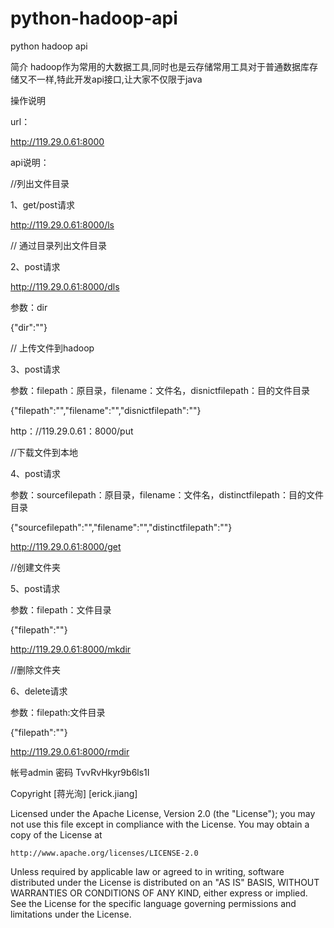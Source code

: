 # python-hadoop-api

python hadoop api


简介
hadoop作为常用的大数据工具,同时也是云存储常用工具对于普通数据库存储又不一样,特此开发api接口,让大家不仅限于java

操作说明


url：

http://119.29.0.61:8000


api说明：

//列出文件目录

1、get/post请求

http://119.29.0.61:8000/ls

// 通过目录列出文件目录

2、post请求

http://119.29.0.61:8000/dls

参数：dir

{"dir":""}

// 上传文件到hadoop

3、post请求

参数：filepath：原目录，filename：文件名，disnictfilepath：目的文件目录

{"filepath":"","filename":"","disnictfilepath":""}

http：//119.29.0.61：8000/put

//下载文件到本地

4、post请求

参数：sourcefilepath：原目录，filename：文件名，distinctfilepath：目的文件目录

{"sourcefilepath":"","filename":"","distinctfilepath":""}

http://119.29.0.61:8000/get

//创建文件夹

5、post请求

参数：filepath：文件目录

{"filepath":""}

http://119.29.0.61:8000/mkdir

//删除文件夹

6、delete请求

参数：filepath:文件目录

{"filepath":""}

http://119.29.0.61:8000/rmdir

帐号admin 密码 TvvRvHkyr9b6ls1I

Copyright [蒋光洵] [erick.jiang]

Licensed under the Apache License, Version 2.0 (the "License");
you may not use this file except in compliance with the License.
You may obtain a copy of the License at

    http://www.apache.org/licenses/LICENSE-2.0

Unless required by applicable law or agreed to in writing, software
distributed under the License is distributed on an "AS IS" BASIS,
WITHOUT WARRANTIES OR CONDITIONS OF ANY KIND, either express or implied.
See the License for the specific language governing permissions and
limitations under the License.
